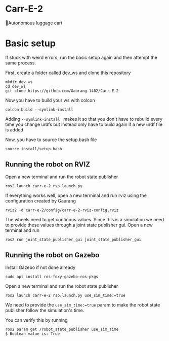 # Carr-E-2
🚃Autonomous luggage cart

# Basic setup

If stuck with weird errors, run the basic setup again and then attempt the same process.

First, create a folder called dev_ws and clone this repository

```
mkdir dev_ws
cd dev_ws
git clone https://github.com/Gaurang-1402/Carr-E-2
```

Now you have to build your ws with colcon

```
colcon build --symlink-install
```
Adding ```--symlink-install ``` makes it so that you don't have to rebuild every time you change urdfs but instead only have to build again if a new urdf file is added

Now, you have to source the setup.bash file

```
source install/setup.bash
```


## Running the robot on RVIZ

Open a new terminal and run the robot state publisher

```
ros2 launch carr-e-2 rsp.launch.py
```

If everything works well, open a new terminal and run rviz using the configuration created by Gaurang
```
rviz2 -d carr-e-2/config/carr-e-2-rviz-config.rviz 
```

The wheels need to get continous values. Since this is a simulation we need to provide these values through a joint state publisher gui. Open a new terminal and run

```
ros2 run joint_state_publisher_gui joint_state_publisher_gui
```


## Running the robot on Gazebo

Install Gazebo if not done already

```
sudo apt install ros-foxy-gazebo-ros-pkgs
```

Open a new terminal and run the robot state publisher

```
ros2 launch carr-e-2 rsp.launch.py use_sim_time:=true
```
We need to provide the ```use_sim_time:=true``` param to make the robot state publisher follow the simulation's time.

You can verify this by running
```
ros2 param get /robot_state_publisher use_sim_time 
$ Boolean value is: True
```









